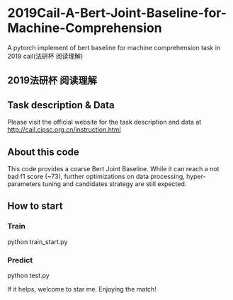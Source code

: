 # 2019Cail-A-Bert-Joint-Baseline-for-Machine-Comprehension
A pytorch implement of bert baseline for machine comprehension task in 2019 cail(法研杯 阅读理解)

## 2019法研杯 阅读理解
## Task description & Data
Please visit the official website for the task description and data at http://cail.cipsc.org.cn/instruction.html
## About this code
This code provides a coarse Bert Joint Baseline. While it can reach a not bad f1 score (~73), further optimizations on data processing, hyper-parameters tuning and candidates strategy are still expected.
## How to start
### Train
python train_start.py
### Predict
python test.py


If it helps, welcome to star me.
Enjoying the match!
